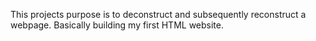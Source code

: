 This projects purpose is to deconstruct and subsequently reconstruct a webpage. Basically building my first HTML website.